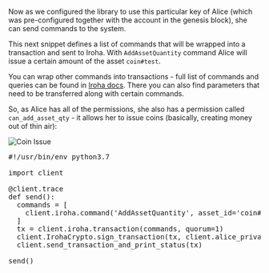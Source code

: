 Now as we configured the library to use this particular key of Alice (which was pre-configured together with the account in the genesis block), she can send commands to the system.

This next snippet defines a list of commands that will be wrapped into a transaction and sent to Iroha.
With `AddAssetQuantity` command Alice will issue a certain amount of the asset `coin#test`.

You can wrap other commands into transactions - full list of commands and queries can be found in [Iroha docs](https://iroha.readthedocs.io/en/1.0.0/api/index.html).
There you can also find parameters that need to be transferred along with certain commands.

So, as Alice has all of the permissions, she also has a permission called `can_add_asset_qty` - it allows her to issue coins (basically, creating money out of thin air):

![Coin Issue](assets/addcoin.png)

<pre class="file" data-filename="add-asset-quantity.py" data-target="replace">
#!/usr/bin/env python3.7

import client

@client.trace
def send():
  commands = [
    client.iroha.command('AddAssetQuantity', asset_id='coin#test', amount='50000.00')
  ]
  tx = client.iroha.transaction(commands, quorum=1)
  client.IrohaCrypto.sign_transaction(tx, client.alice_private_key)
  client.send_transaction_and_print_status(tx)

send()
</pre>
